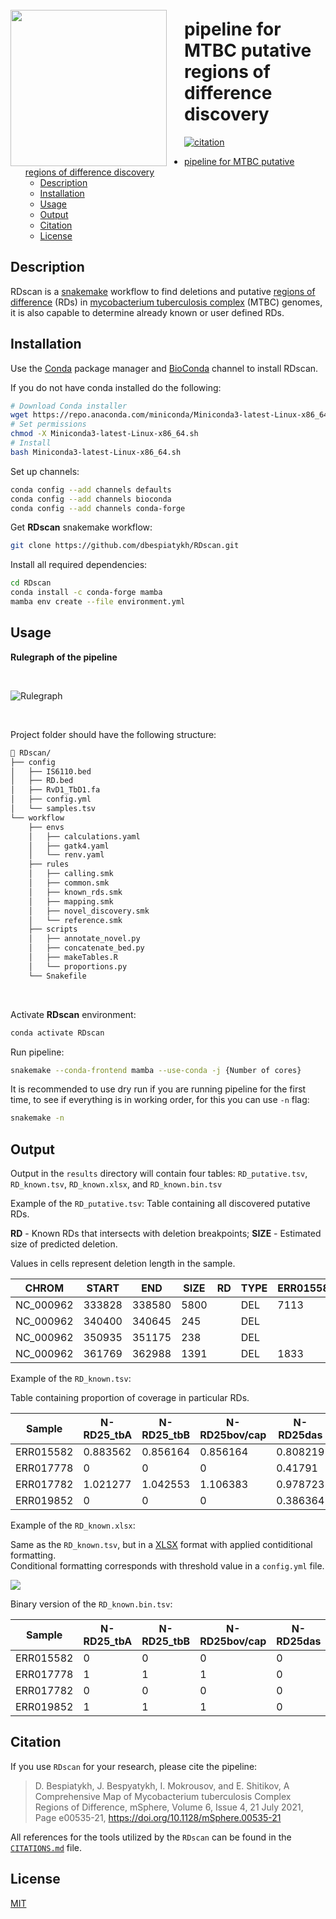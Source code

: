 <img align ="left" src=img/RDscan_logo.png width=250px style="padding-right: 25px; padding-top: 25px;">

# pipeline for MTBC putative regions of difference discovery

[![citation](https://img.shields.io/badge/DOI-10.1128%2FmSphere.00535--21-9f1d21)](https://doi.org/10.1128/mSphere.00535-21)

- [pipeline for MTBC putative regions of difference discovery](#pipeline-for-mtbc-putative-regions-of-difference-discovery)
  - [Description](#description)
  - [Installation](#installation)
  - [Usage](#usage)
  - [Output](#output)
  - [Citation](#citation)
  - [License](#license)

## Description

RDscan is a [snakemake](https://snakemake.readthedocs.io/en/stable/) workflow to find deletions and putative [regions of difference](https://jb.asm.org/content/178/5/1274.short) (RDs) in [mycobacterium tuberculosis complex](https://en.wikipedia.org/wiki/Mycobacterium_tuberculosis_complex) (MTBC) genomes, it is also capable to determine already known or user defined RDs.

## Installation

Use the [Conda](https://docs.conda.io/en/latest/) package manager and [BioConda](https://bioconda.github.io/index.html) channel to install RDscan.

If you do not have conda installed do the following:

```bash
# Download Conda installer
wget https://repo.anaconda.com/miniconda/Miniconda3-latest-Linux-x86_64.sh
# Set permissions
chmod -X Miniconda3-latest-Linux-x86_64.sh
# Install
bash Miniconda3-latest-Linux-x86_64.sh
```

Set up channels:

```bash
conda config --add channels defaults
conda config --add channels bioconda
conda config --add channels conda-forge
```

Get **RDscan** snakemake workflow:

```bash
git clone https://github.com/dbespiatykh/RDscan.git
```

Install all required dependencies:

```bash
cd RDscan
conda install -c conda-forge mamba
mamba env create --file environment.yml
```

## Usage

**Rulegraph of the pipeline**

<br>

![Rulegraph](img/dag.svg)

<br>

Project folder should have the following structure:

```bash
📂 RDscan/
├── config
│   ├── IS6110.bed
│   ├── RD.bed
│   ├── RvD1_TbD1.fa
│   ├── config.yml
│   └── samples.tsv
└── workflow
    ├── envs
    │   ├── calculations.yaml
    │   ├── gatk4.yaml
    │   └── renv.yaml
    ├── rules
    │   ├── calling.smk
    │   ├── common.smk
    │   ├── known_rds.smk
    │   ├── mapping.smk
    │   ├── novel_discovery.smk
    │   └── reference.smk
    ├── scripts
    │   ├── annotate_novel.py
    │   ├── concatenate_bed.py
    │   ├── makeTables.R
    │   └── proportions.py
    └── Snakefile
```

<br>

Activate **RDscan** environment:

```bash
conda activate RDscan
```

Run pipeline:

```bash
snakemake --conda-frontend mamba --use-conda -j {Number of cores}
```

It is recommended to use dry run if you are running pipeline for the first time, to see if everything is in working order, for this you can use `-n` flag:

```bash
snakemake -n
```

## Output

Output in the `results` directory will contain four tables: `RD_putative.tsv`, `RD_known.tsv`, `RD_known.xlsx`, and `RD_known.bin.tsv`

Example of the `RD_putative.tsv`:
Table containing all discovered putative RDs.

**RD** - Known RDs that intersects with deletion breakpoints;
**SIZE** - Estimated size of predicted deletion.

Values in cells represent deletion length in the sample.

| CHROM     | START  | END    | SIZE | RD  | TYPE | ERR015582 | ERR017778 | ERR017782 | ERR019852 |
| --------- | ------ | ------ | ---- | --- | ---- | --------- | --------- | --------- | --------- |
| NC_000962 | 333828 | 338580 | 5800 |     | DEL  | 7113      | 7084      | 7050      |
| NC_000962 | 340400 | 340645 | 245  |     | DEL  |           |           |           |           |
| NC_000962 | 350935 | 351175 | 238  |     | DEL  |           | 300       | 204       | 240       |
| NC_000962 | 361769 | 362988 | 1391 |     | DEL  | 1833      | 1392      | 1833      | 1390      |

Example of the `RD_known.tsv`:

Table containing proportion of coverage in particular RDs.

| Sample    | N-RD25_tbA | N-RD25_tbB | N-RD25bov/cap | N-RD25das |
| --------- | ---------- | ---------- | ------------- | --------- |
| ERR015582 | 0.883562   | 0.856164   | 0.856164      | 0.808219  |
| ERR017778 | 0          | 0          | 0             | 0.41791   |
| ERR017782 | 1.021277   | 1.042553   | 1.106383      | 0.978723  |
| ERR019852 | 0          | 0          | 0             | 0.386364  |

Example of the `RD_known.xlsx`:

Same as the `RD_known.tsv`, but in a [XLSX](https://en.wikipedia.org/wiki/Microsoft_Excel) format with applied contiditional formatting.\
Conditional formatting corresponds with threshold value in a `config.yml` file.

![](img/RD_known.xlsx.png)

Binary version of the `RD_known.bin.tsv`:

| Sample    | N-RD25_tbA | N-RD25_tbB | N-RD25bov/cap | N-RD25das |
| --------- | ---------- | ---------- | ------------- | --------- |
| ERR015582 | 0          | 0          | 0             | 0         |
| ERR017778 | 1          | 1          | 1             | 0         |
| ERR017782 | 0          | 0          | 0             | 0         |
| ERR019852 | 1          | 1          | 1             | 0         |

## Citation

If you use `RDscan` for your research, please cite the pipeline:

> D. Bespiatykh, J. Bespyatykh, I. Mokrousov, and E. Shitikov, A Comprehensive Map of Mycobacterium tuberculosis Complex Regions of Difference, mSphere, Volume 6, Issue 4, 21 July 2021, Page e00535-21, https://doi.org/10.1128/mSphere.00535-21

All references for the tools utilized by the `RDscan` can be found in the [`CITATIONS.md`](CITATIONS.md) file.

## License

[MIT](LICENSE)
